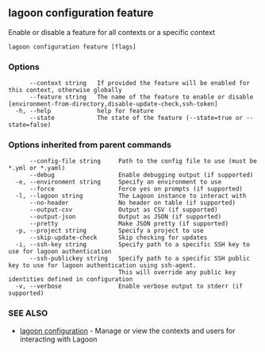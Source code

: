 ## lagoon configuration feature

Enable or disable a feature for all contexts or a specific context

```
lagoon configuration feature [flags]
```

### Options

```
      --context string   If provided the feature will be enabled for this context, otherwise globally
      --feature string   The name of the feature to enable or disable [environment-from-directory,disable-update-check,ssh-token]
  -h, --help             help for feature
      --state            The state of the feature (--state=true or --state=false)
```

### Options inherited from parent commands

```
      --config-file string     Path to the config file to use (must be *.yml or *.yaml)
      --debug                  Enable debugging output (if supported)
  -e, --environment string     Specify an environment to use
      --force                  Force yes on prompts (if supported)
  -l, --lagoon string          The Lagoon instance to interact with
      --no-header              No header on table (if supported)
      --output-csv             Output as CSV (if supported)
      --output-json            Output as JSON (if supported)
      --pretty                 Make JSON pretty (if supported)
  -p, --project string         Specify a project to use
      --skip-update-check      Skip checking for updates
  -i, --ssh-key string         Specify path to a specific SSH key to use for lagoon authentication
      --ssh-publickey string   Specify path to a specific SSH public key to use for lagoon authentication using ssh-agent.
                               This will override any public key identities defined in configuration
  -v, --verbose                Enable verbose output to stderr (if supported)
```

### SEE ALSO

* [lagoon configuration](lagoon_configuration.md)	 - Manage or view the contexts and users for interacting with Lagoon

